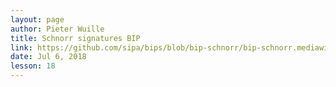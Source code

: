 ```yaml
---
layout: page
author: Pieter Wuille
title: Schnorr signatures BIP
link: https://github.com/sipa/bips/blob/bip-schnorr/bip-schnorr.mediawiki#cite_ref-6-0
date: Jul 6, 2018
lesson: 18
---
```


